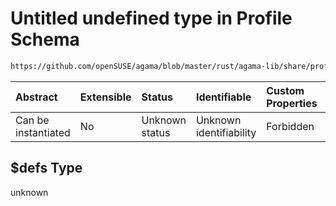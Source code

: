 # Untitled undefined type in Profile Schema

```txt
https://github.com/openSUSE/agama/blob/master/rust/agama-lib/share/profile.schema.json#/$defs
```



| Abstract            | Extensible | Status         | Identifiable            | Custom Properties | Additional Properties | Access Restrictions | Defined In                                                          |
| :------------------ | :--------- | :------------- | :---------------------- | :---------------- | :-------------------- | :------------------ | :------------------------------------------------------------------ |
| Can be instantiated | No         | Unknown status | Unknown identifiability | Forbidden         | Allowed               | none                | [profile.schema.json\*](profile.schema.json "open original schema") |

## $defs Type

unknown
